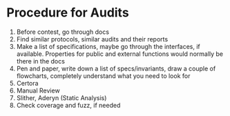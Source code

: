 # Procedure for Audits  
1. Before contest, go through docs  
2. Find similar protocols, similar audits and their reports  
3. Make a list of specifications, maybe go through the interfaces, if available. Properties for public and external functions would normally be there in the docs  
4. Pen and paper, write down a list of specs/invariants, draw a couple of flowcharts, completely understand what you need to look for  
5. Certora  
6. Manual Review  
7. Slither, Aderyn (Static Analysis)  
8. Check coverage and fuzz, if needed  
